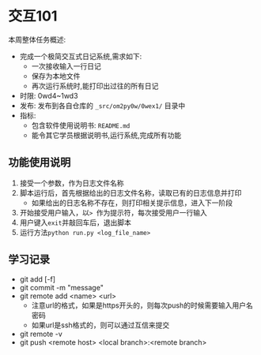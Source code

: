 # 交互101

本周整体任务概述:

* 完成一个极简交互式日记系统,需求如下:
    * 一次接收输入一行日记
    * 保存为本地文件
    * 再次运行系统时,能打印出过往的所有日记
* 时限: 0wd4~1wd3
* 发布: 发布到各自仓库的 `_src/om2py0w/0wex1/` 目录中
* 指标:
    * 包含软件使用说明书: `README.md`
    * 能令其它学员根据说明书,运行系统,完成所有功能
    
## 功能使用说明
1. 接受一个参数，作为日志文件名称
2. 脚本运行后，首先根据给出的日志文件名称，读取已有的日志信息并打印
    * 如果给出的日志名称不存在，则打印相关提示信息，进入下一阶段
3. 开始接受用户输入，以`> `作为提示符，每次接受用户一行输入
4. 用户键入`exit`并敲回车后，退出脚本
5. 运行方法`python run.py <log_file_name>`

## 学习记录
* git add [-f]
* git commit -m "message"
* git remote add \<name\> \<url\> 
    * 注意url的格式，如果是https开头的，则每次push的时候需要输入用户名密码
    * 如果url是ssh格式的，则可以通过互信来提交
* git remote -v
* git push \<remote host\> \<local branch\>:\<remote branch\>
